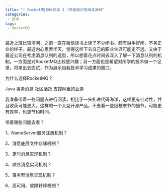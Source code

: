```yaml
---
title: "[ RocketMQ源码阅读 1 ]带着疑问去阅读源码"
categories: 
 - 技术
tags:
 - RocketMQ
---
```

最近上班比较清闲，之前一直在微信读书上读了不少闲书。颇有游手好闲，不务正业的样子。最近内心思索半天，觉得这样下去自己的职业生涯可能走不远。又由于最近公司在考虑消息队列的选型，所以想着花点时间去深入了解一下消息队列的机制。一方面是对RocketMQ比较感兴趣；另一方面也是希望对所学的技术做一个记录，将来出去面试，作为展示自我技术学习成果的窗口。

为什么选择RocketMQ？

Java  事务消息  社区活跃  支撑阿里的业务

我准备带着一些问题去进行阅读，相比于一头扎进代码海洋，这样更有针对性，并且收获可能更大。这样的一个大型开源产品，不去看一些细枝末节的细节，可能更有效率，也更节约时间。

带着哪些问题去看？

1、NameServer服务注册机制？

2、消息底层文件存储机制？

3、定时消息实现机制？

4、顺序消息实现机制？

5、事务型消息实现机制？

6、高可用、故障转移机制？